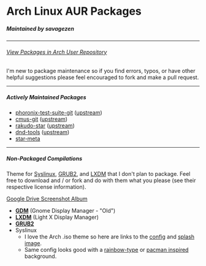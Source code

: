 # Arch Linux AUR Packages

##### Maintained by savagezen

---

###### [View Packages in Arch User Repository](https://aur.archlinux.org/packages/?O=0&SeB=m&K=gtbjj&outdated=&SB=n&SO=a&PP=50&do_Search=Go)

I'm new to package maintenance so if you find errors, typos, or have other helpful suggestions please feel encouraged to fork and make a pull request.

-----------------------------

##### Actively Maintained Packages

* [phoronix-test-suite-git](https://github.com/gtbjj/pkgbuild/tree/master/phoronix-test-suite-git) ([upstream](https://github.com/phoronix-test-suite/phoronix-test-suite))
* [cmus-git](https://github.com/gtbjj/pkgbuild/tree/master/cmus-git) ([upstream](https://github.com/cmus/cmus))
* [rakudo-star](https://github.com/gtbjj/pkgbuild/tree/master/rakudo-star)	([upstream](http://rakudo.org/downloads/star/))
* [dnd-tools](https://github.com/gtbjj/pkgbuild/tree/master/dnd-tools) ([upstream](https://github.com/gtbjj/dnd-tools))
* [star-meta](https://aur.archlinux.org/packages/star-meta/)

---

##### Non-Packaged Compilations

Theme for [Syslinux](https://wiki.archlinux.org/index.php/Syslinux), [GRUB2](https://wiki.archlinux.org/index.php/GRUB), and [LXDM](https://wiki.archlinux.org/index.php/LXDM) that I don't plan to package.  Feel free to download and / or fork and do with them what you please (see their respective license information).

[Google Drive Screenshot Album](https://drive.google.com/open?id=0B2RH_BSaD6YPY1dZR0x1S2QxZ1U&authuser=0)

- [**GDM**](https://github.com/gtbjj/pkgbuild/tree/master/unpackaged/gdm) (Gnome Display Manager - "Old")
- [**LXDM**](https://github.com/gtbjj/pkgbuild/tree/master/unpackaged/lxdm) (Light X Display Manager)
- [**GRUB2**](https://github.com/gtbjj/pkgbuild/tree/master/unpackaged/grub2)
- Syslinux
  - I love the Arch .iso theme so here are links to the [config](https://projects.archlinux.org/archiso.git/tree/configs/releng/syslinux) and [splash image](https://projects.archlinux.org/archiso.git/plain/configs/releng/syslinux/splash.png).
  - Same config looks good with a [rainbow-type](http://www.wallpaperhi.com/Technology/Linux/minimalistic_linux_rainbows_arch_linux_2560x1600_wallpaper_97469) or [pacman inspired](http://technology.desktopnexus.com/wallpaper/39150/) background.
